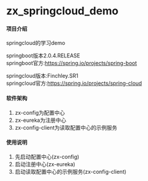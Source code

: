 # zx_springcloud_demo

#### 项目介绍
springcloud的学习demo      
  
springboot版本2.0.4.RELEASE  
springboot官方:https://spring.io/projects/spring-boot  
  
springcloud版本:Finchley.SR1  
springcloud官方:https://spring.io/projects/spring-cloud

#### 软件架构
1. zx-config为配置中心
2. zx-eureka为注册中心
3. zx-config-client为读取配置中心的示例服务



#### 使用说明
1. 先启动配置中心(zx-config)
2. 启动注册中心(zx-eureka)
3. 启动读取配置中心的示例服务(zx-config-client)



